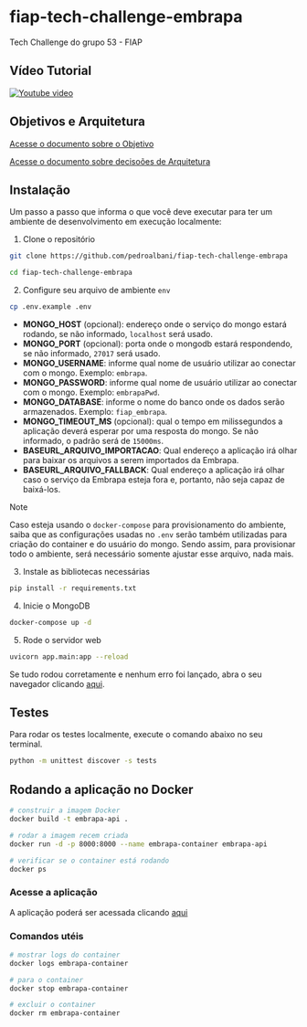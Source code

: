 # fiap-tech-challenge-embrapa
Tech Challenge do grupo 53 - FIAP

## Vídeo Tutorial
[![Youtube video](https://img.youtube.com/vi/YgDQRr7-vS4/0.jpg)](https://www.youtube.com/watch?v=YgDQRr7-vS4)

## Objetivos e Arquitetura

[Acesse o documento sobre o Objetivo](Arquitetura/Objetivo.md)

[Acesse o documento sobre decisoões de Arquitetura](Arquitetura/Arquitetura.md)

## Instalação

Um passo a passo que informa o que você deve executar para ter um ambiente de desenvolvimento em execução localmente:

1. Clone o repositório
```sh
git clone https://github.com/pedroalbani/fiap-tech-challenge-embrapa

cd fiap-tech-challenge-embrapa
```

2. Configure seu arquivo de ambiente `env`

```sh
cp .env.example .env
```

- **MONGO_HOST** (opcional): endereço onde o serviço do mongo estará rodando, se não informado, `localhost` será usado.
- **MONGO_PORT** (opcional): porta onde o mongodb estará respondendo, se não informado, `27017` será usado.
- **MONGO_USERNAME**: informe qual nome de usuário utilizar ao conectar com o mongo. Exemplo: `embrapa`.
- **MONGO_PASSWORD**: informe qual nome de usuário utilizar ao conectar com o mongo. Exemplo: `embrapaPwd`.
- **MONGO_DATABASE**: informe o nome do banco onde os dados serão armazenados. Exemplo: `fiap_embrapa`.
- **MONGO_TIMEOUT_MS** (opcional): qual o tempo em milissegundos a aplicação deverá esperar por uma resposta do mongo. Se não informado, o padrão será de `15000ms`.
- **BASEURL_ARQUIVO_IMPORTACAO**: Qual endereço a aplicação irá olhar para baixar os arquivos a serem importados da Embrapa.
- **BASEURL_ARQUIVO_FALLBACK**: Qual endereço a aplicação irá olhar caso o serviço da Embrapa esteja fora e, portanto, não seja capaz de baixá-los.

> [!NOTE]
> Caso esteja usando o `docker-compose` para provisionamento do ambiente, saiba que as configurações usadas no `.env` serão também utilizadas para criação do container e do usuário do mongo. Sendo assim, para provisionar todo o ambiente, será necessário somente ajustar esse arquivo, nada mais.

3. Instale as bibliotecas necessárias

```sh
pip install -r requirements.txt
```

4. Inicie o MongoDB

```sh
docker-compose up -d
```

5. Rode o servidor web

```sh
uvicorn app.main:app --reload
```

Se tudo rodou corretamente e nenhum erro foi lançado, abra o seu navegador clicando [aqui](http://localhost:8000/docs).

## Testes

Para rodar os testes localmente, execute o comando abaixo no seu terminal.

```sh
python -m unittest discover -s tests
```

## Rodando a aplicação no Docker

```sh
# construir a imagem Docker
docker build -t embrapa-api .

# rodar a imagem recem criada
docker run -d -p 8000:8000 --name embrapa-container embrapa-api

# verificar se o container está rodando
docker ps
```

### Acesse a aplicação
A aplicação poderá ser acessada clicando [aqui](http://localhost:8000/docs)

### Comandos utéis

```sh
# mostrar logs do container
docker logs embrapa-container

# para o container
docker stop embrapa-container

# excluir o container
docker rm embrapa-container
```
